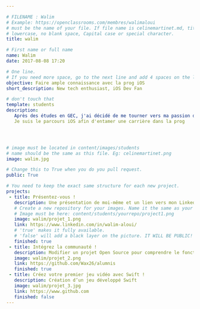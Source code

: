 ```yaml
---

# FILENAME : Walim
# Example: https://openclassrooms.com/membres/walimaloui
# must be the name of your file. If file name is celinemartinet.md, title is celinemartinet.
# lowercase, no blank space, Capital case or special character.
title: walim

# First name or full name
name: Walim
date: 2017-08-08 17:20

# One line.
# If you need more space, go to the next line and add 4 spaces on the left, as in 'description'.
objective: Faire ample connaissance avec la prog iOS
short_description: New tech enthusiast, iOS Dev Fan

# don't touch that
template: students
description:
   Après des études en GEC, j'ai décidé de me tourner vers ma passion de toujours : les New tech.
   Je suis le parcours iOS afin d'entamer une carrière dans la prog




# image must be located in content/images/students
# name should be the same as this file. Eg: celinemartinet.png
image: walim.jpg

# Change this to True when you do you pull request.
public: True

# You need to keep the exact same structure for each new project.
projects:
 - title: Présentez-vous !
   description: Une présentation de moi-même et un lien vers mon LinkedIn.
   # Create a new repository for your images. Name it the same as your nickname and profile picture.
   # Image must be here: content/students/yourrepo/project1.png
   image: walim/projet_1.png
   link: https://www.linkedin.com/in/walim-aloui/
   # 'true' makes it fully available.
   # 'false' will add a black layer on the picture. IT WILL BE PUBLIC!
   finished: true
 - title: Intégrez la communauté !
   description: Modifier un projet Open Source pour comprendre le fonctionnement de Git, de Github et des pull requests. 
   image: walim/projet_2.png
   link: https://github.com/Wax26/alumnis
   finished: true
 - title: Créez votre premier jeu vidéo avec Swift !
   description: Création d’un jeu développé Swift
   image: walim/projet_3.jpg
   link: https://www.github.com
   finished: false
---
```

